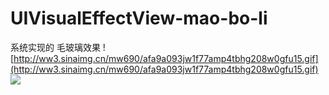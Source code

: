 # UIVisualEffectView-mao-bo-li
系统实现的 毛玻璃效果
![http://ww3.sinaimg.cn/mw690/afa9a093jw1f77amp4tbhg208w0gfu15.gif](http://ww3.sinaimg.cn/mw690/afa9a093jw1f77amp4tbhg208w0gfu15.gif)
![](http://ww3.sinaimg.cn/mw690/afa9a093jw1f77amp4tbhg208w0gfu15.gif)
